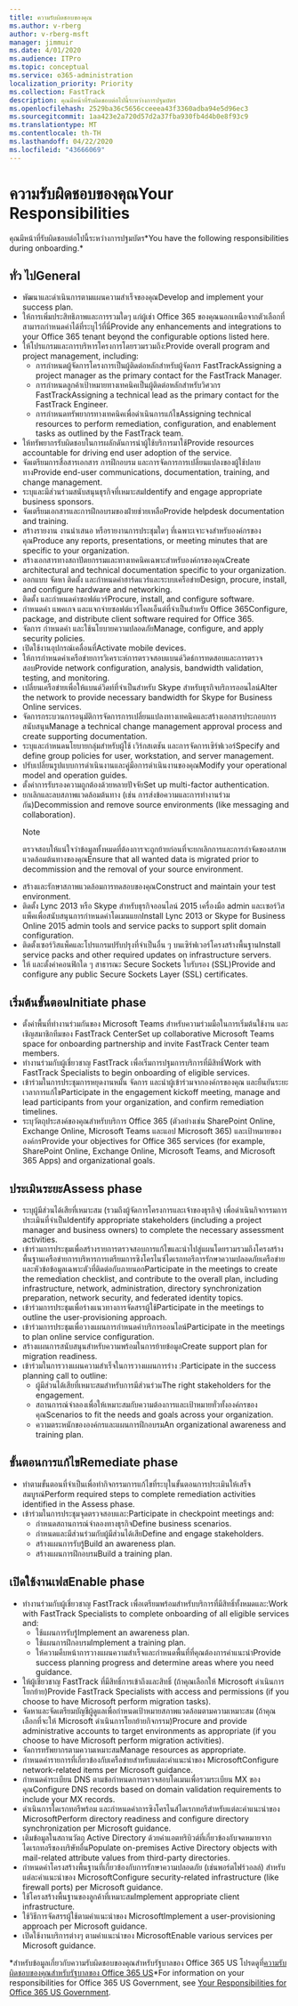 ```yaml
---
title: ความรับผิดชอบของคุณ
ms.author: v-rberg
author: v-rberg-msft
manager: jimmuir
ms.date: 4/01/2020
ms.audience: ITPro
ms.topic: conceptual
ms.service: o365-administration
localization_priority: Priority
ms.collection: FastTrack
description: คุณมีหน้าที่รับผิดชอบต่อไปนี้ระหว่างการปฐมบัตร
ms.openlocfilehash: 2529ba36c5656cceeea43f3360adba94e5d96ec3
ms.sourcegitcommit: 1aa423e2a720d57d2a37fba930fb4d4b0e8f93c9
ms.translationtype: MT
ms.contentlocale: th-TH
ms.lasthandoff: 04/22/2020
ms.locfileid: "43666069"
---
```

# <a name="your-responsibilities"></a><span data-ttu-id="bdeed-103">ความรับผิดชอบของคุณ</span><span class="sxs-lookup"><span data-stu-id="bdeed-103">Your Responsibilities</span></span>

<span data-ttu-id="bdeed-104">คุณมีหน้าที่รับผิดชอบต่อไปนี้ระหว่างการปฐมบัตร\*</span><span class="sxs-lookup"><span data-stu-id="bdeed-104">You have the following responsibilities during onboarding.\*</span></span>
  
## <a name="general"></a><span data-ttu-id="bdeed-105">ทั่ว ไป</span><span class="sxs-lookup"><span data-stu-id="bdeed-105">General</span></span>

- <span data-ttu-id="bdeed-106">พัฒนาและดําเนินการตามแผนความสําเร็จของคุณ</span><span class="sxs-lookup"><span data-stu-id="bdeed-106">Develop and implement your success plan.</span></span>
- <span data-ttu-id="bdeed-107">ให้การเพิ่มประสิทธิภาพและการรวมใดๆ แก่ผู้เช่า Office 365 ของคุณนอกเหนือจากตัวเลือกที่สามารถกําหนดค่าได้ที่ระบุไว้ที่นี่</span><span class="sxs-lookup"><span data-stu-id="bdeed-107">Provide any enhancements and integrations to your Office 365 tenant beyond the configurable options listed here.</span></span>  
- <span data-ttu-id="bdeed-108">ให้โปรแกรมและการบริหารโครงการโดยรวมรวมถึง:</span><span class="sxs-lookup"><span data-stu-id="bdeed-108">Provide overall program and project management, including:</span></span> 
  - <span data-ttu-id="bdeed-109">การกําหนดผู้จัดการโครงการเป็นผู้ติดต่อหลักสําหรับผู้จัดการ FastTrack</span><span class="sxs-lookup"><span data-stu-id="bdeed-109">Assigning a project manager as the primary contact for the FastTrack Manager.</span></span>
  - <span data-ttu-id="bdeed-110">การกําหนดลูกค้าเป้าหมายทางเทคนิคเป็นผู้ติดต่อหลักสําหรับวิศวกร FastTrack</span><span class="sxs-lookup"><span data-stu-id="bdeed-110">Assigning a technical lead as the primary contact for the FastTrack Engineer.</span></span>
  - <span data-ttu-id="bdeed-111">การกําหนดทรัพยากรทางเทคนิคเพื่อดําเนินการแก้ไข</span><span class="sxs-lookup"><span data-stu-id="bdeed-111">Assigning technical resources to perform remediation, configuration, and enablement tasks as outlined by the FastTrack team.</span></span> 
- <span data-ttu-id="bdeed-112">ให้ทรัพยากรรับผิดชอบในการผลักดันการนําผู้ใช้บริการมาใช้</span><span class="sxs-lookup"><span data-stu-id="bdeed-112">Provide resources accountable for driving end user adoption of the service.</span></span> 
- <span data-ttu-id="bdeed-113">จัดเตรียมการสื่อสารเอกสาร การฝึกอบรม และการจัดการการเปลี่ยนแปลงของผู้ใช้ปลายทาง</span><span class="sxs-lookup"><span data-stu-id="bdeed-113">Provide end-user communications, documentation, training, and change management.</span></span>
- <span data-ttu-id="bdeed-114">ระบุและมีส่วนร่วมสนับสนุนธุรกิจที่เหมาะสม</span><span class="sxs-lookup"><span data-stu-id="bdeed-114">Identify and engage appropriate business sponsors.</span></span>  
- <span data-ttu-id="bdeed-115">จัดเตรียมเอกสารและการฝึกอบรมของฝ่ายช่วยเหลือ</span><span class="sxs-lookup"><span data-stu-id="bdeed-115">Provide helpdesk documentation and training.</span></span>  
- <span data-ttu-id="bdeed-116">สร้างรายงาน งานนําเสนอ หรือรายงานการประชุมใดๆ ที่เฉพาะเจาะจงสําหรับองค์กรของคุณ</span><span class="sxs-lookup"><span data-stu-id="bdeed-116">Produce any reports, presentations, or meeting minutes that are specific to your organization.</span></span> 
- <span data-ttu-id="bdeed-117">สร้างเอกสารทางสถาปัตยกรรมและทางเทคนิคเฉพาะสําหรับองค์กรของคุณ</span><span class="sxs-lookup"><span data-stu-id="bdeed-117">Create architectural and technical documentation specific to your organization.</span></span>   
- <span data-ttu-id="bdeed-118">ออกแบบ จัดหา ติดตั้ง และกําหนดค่าฮาร์ดแวร์และระบบเครือข่าย</span><span class="sxs-lookup"><span data-stu-id="bdeed-118">Design, procure, install, and configure hardware and networking.</span></span>   
- <span data-ttu-id="bdeed-119">ติดตั้ง และกําหนดค่าซอฟต์แวร์</span><span class="sxs-lookup"><span data-stu-id="bdeed-119">Procure, install, and configure software.</span></span>  
- <span data-ttu-id="bdeed-120">กําหนดค่า แพคเกจ และแจกจ่ายซอฟต์แวร์ไคลเอ็นต์ที่จําเป็นสําหรับ Office 365</span><span class="sxs-lookup"><span data-stu-id="bdeed-120">Configure, package, and distribute client software required for Office 365.</span></span>  
- <span data-ttu-id="bdeed-121">จัดการ กําหนดค่า และใช้นโยบายความปลอดภัย</span><span class="sxs-lookup"><span data-stu-id="bdeed-121">Manage, configure, and apply security policies.</span></span>
- <span data-ttu-id="bdeed-122">เปิดใช้งานอุปกรณ์เคลื่อนที่</span><span class="sxs-lookup"><span data-stu-id="bdeed-122">Activate mobile devices.</span></span>
- <span data-ttu-id="bdeed-123">ให้การกําหนดค่าเครือข่ายการวิเคราะห์การตรวจสอบแบนด์วิดธ์การทดสอบและการตรวจสอบ</span><span class="sxs-lookup"><span data-stu-id="bdeed-123">Provide network configuration, analysis, bandwidth validation, testing, and monitoring.</span></span> 
- <span data-ttu-id="bdeed-124">เปลี่ยนเครือข่ายเพื่อให้แบนด์วิดท์ที่จําเป็นสําหรับ Skype สําหรับธุรกิจบริการออนไลน์</span><span class="sxs-lookup"><span data-stu-id="bdeed-124">Alter the network to provide necessary bandwidth for Skype for Business Online services.</span></span> 
- <span data-ttu-id="bdeed-125">จัดการกระบวนการอนุมัติการจัดการการเปลี่ยนแปลงทางเทคนิคและสร้างเอกสารประกอบการสนับสนุน</span><span class="sxs-lookup"><span data-stu-id="bdeed-125">Manage a technical change management approval process and create supporting documentation.</span></span>  
- <span data-ttu-id="bdeed-126">ระบุและกําหนดนโยบายกลุ่มสําหรับผู้ใช้ เวิร์กสเตชัน และการจัดการเซิร์ฟเวอร์</span><span class="sxs-lookup"><span data-stu-id="bdeed-126">Specify and define group policies for user, workstation, and server management.</span></span> 
- <span data-ttu-id="bdeed-127">ปรับเปลี่ยนรูปแบบการดําเนินงานและคู่มือการดําเนินงานของคุณ</span><span class="sxs-lookup"><span data-stu-id="bdeed-127">Modify your operational model and operation guides.</span></span> 
- <span data-ttu-id="bdeed-128">ตั้งค่าการรับรองความถูกต้องด้วยหลายปัจจัย</span><span class="sxs-lookup"><span data-stu-id="bdeed-128">Set up multi-factor authentication.</span></span>  
- <span data-ttu-id="bdeed-129">ยกเลิกและลบสภาพแวดล้อมต้นทาง (เช่น การส่งข้อความและการทํางานร่วมกัน)</span><span class="sxs-lookup"><span data-stu-id="bdeed-129">Decommission and remove source environments (like messaging and collaboration).</span></span> 
    > [!NOTE]
    > <span data-ttu-id="bdeed-130">ตรวจสอบให้แน่ใจว่าข้อมูลทั้งหมดที่ต้องการจะถูกย้ายก่อนที่จะยกเลิกการและการกําจัดของสภาพแวดล้อมต้นทางของคุณ</span><span class="sxs-lookup"><span data-stu-id="bdeed-130">Ensure that all wanted data is migrated prior to decommission and the removal of your source environment.</span></span> 
- <span data-ttu-id="bdeed-131">สร้างและรักษาสภาพแวดล้อมการทดสอบของคุณ</span><span class="sxs-lookup"><span data-stu-id="bdeed-131">Construct and maintain your test environment.</span></span>  
- <span data-ttu-id="bdeed-132">ติดตั้ง Lync 2013 หรือ Skype สําหรับธุรกิจออนไลน์ 2015 เครื่องมือ admin และเซอร์วิสแพ็คเพื่อสนับสนุนการกําหนดค่าโดเมนแยก</span><span class="sxs-lookup"><span data-stu-id="bdeed-132">Install Lync 2013 or Skype for Business Online 2015 admin tools and service packs to support split domain configuration.</span></span>
- <span data-ttu-id="bdeed-133">ติดตั้งเซอร์วิสแพ็คและโปรแกรมปรับปรุงที่จําเป็นอื่น ๆ บนเซิร์ฟเวอร์โครงสร้างพื้นฐาน</span><span class="sxs-lookup"><span data-stu-id="bdeed-133">Install service packs and other required updates on infrastructure servers.</span></span> 
- <span data-ttu-id="bdeed-134">ให้ และตั้งค่าคอนฟิกใด ๆ สาธารณะ Secure Sockets ใบรับรอง (SSL)</span><span class="sxs-lookup"><span data-stu-id="bdeed-134">Provide and configure any public Secure Sockets Layer (SSL) certificates.</span></span> 
    
## <a name="initiate-phase"></a><span data-ttu-id="bdeed-135">เริ่มต้นขั้นตอน</span><span class="sxs-lookup"><span data-stu-id="bdeed-135">Initiate phase</span></span>

- <span data-ttu-id="bdeed-136">ตั้งค่าพื้นที่ทํางานร่วมกันของ Microsoft Teams สําหรับความร่วมมือในการเริ่มต้นใช้งาน และเชิญสมาชิกทีมของ FastTrack Center</span><span class="sxs-lookup"><span data-stu-id="bdeed-136">Set up collaborative Microsoft Teams space for onboarding partnership and invite FastTrack Center team members.</span></span>   
- <span data-ttu-id="bdeed-137">ทํางานร่วมกับผู้เชี่ยวชาญ FastTrack เพื่อเริ่มการปฐมการบริการที่มีสิทธิ์</span><span class="sxs-lookup"><span data-stu-id="bdeed-137">Work with FastTrack Specialists to begin onboarding of eligible services.</span></span>    
- <span data-ttu-id="bdeed-138">เข้าร่วมในการประชุมการหยุดงานหมั้น จัดการ และนําผู้เข้าร่วมจากองค์กรของคุณ และยืนยันระยะเวลาการแก้ไข</span><span class="sxs-lookup"><span data-stu-id="bdeed-138">Participate in the engagement kickoff meeting, manage and lead participants from your organization, and confirm remediation timelines.</span></span>   
- <span data-ttu-id="bdeed-139">ระบุวัตถุประสงค์ของคุณสําหรับบริการ Office 365 (ตัวอย่างเช่น SharePoint Online, Exchange Online, Microsoft Teams และแอป Microsoft 365) และเป้าหมายขององค์กร</span><span class="sxs-lookup"><span data-stu-id="bdeed-139">Provide your objectives for Office 365 services (for example, SharePoint Online, Exchange Online, Microsoft Teams, and Microsoft 365 Apps) and organizational goals.</span></span>
    
## <a name="assess-phase"></a><span data-ttu-id="bdeed-140">ประเมินระยะ</span><span class="sxs-lookup"><span data-stu-id="bdeed-140">Assess phase</span></span>

- <span data-ttu-id="bdeed-141">ระบุผู้มีส่วนได้เสียที่เหมาะสม (รวมถึงผู้จัดการโครงการและเจ้าของธุรกิจ) เพื่อดําเนินกิจกรรมการประเมินที่จําเป็น</span><span class="sxs-lookup"><span data-stu-id="bdeed-141">Identify appropriate stakeholders (including a project manager and business owners) to complete the necessary assessment activities.</span></span>    
- <span data-ttu-id="bdeed-142">เข้าร่วมการประชุมเพื่อสร้างรายการตรวจสอบการแก้ไขและนําไปสู่แผนโดยรวมรวมถึงโครงสร้างพื้นฐานเครือข่ายการบริหารการเตรียมการซิงโครไนซ์ไดเรกทอรีการรักษาความปลอดภัยเครือข่ายและหัวข้อข้อมูลเฉพาะตัวที่ติดต่อกับภายนอก</span><span class="sxs-lookup"><span data-stu-id="bdeed-142">Participate in the meetings to create the remediation checklist, and contribute to the overall plan, including infrastructure, network, administration, directory synchronization preparation, network security, and federated identity topics.</span></span>   
- <span data-ttu-id="bdeed-143">เข้าร่วมการประชุมเพื่อร่างแนวทางการจัดสรรผู้ใช้</span><span class="sxs-lookup"><span data-stu-id="bdeed-143">Participate in the meetings to outline the user-provisioning approach.</span></span>  
- <span data-ttu-id="bdeed-144">เข้าร่วมการประชุมเพื่อวางแผนการกําหนดค่าบริการออนไลน์</span><span class="sxs-lookup"><span data-stu-id="bdeed-144">Participate in the meetings to plan online service configuration.</span></span>    
- <span data-ttu-id="bdeed-145">สร้างแผนการสนับสนุนสําหรับความพร้อมในการย้ายข้อมูล</span><span class="sxs-lookup"><span data-stu-id="bdeed-145">Create support plan for migration readiness.</span></span> 
- <span data-ttu-id="bdeed-146">เข้าร่วมในการวางแผนความสําเร็จในการวางแผนการร่าง :</span><span class="sxs-lookup"><span data-stu-id="bdeed-146">Participate in the success planning call to outline:</span></span>   
  - <span data-ttu-id="bdeed-147">ผู้มีส่วนได้เสียที่เหมาะสมสําหรับการมีส่วนร่วม</span><span class="sxs-lookup"><span data-stu-id="bdeed-147">The right stakeholders for the engagement.</span></span>  
  - <span data-ttu-id="bdeed-148">สถานการณ์จําลองเพื่อให้เหมาะสมกับความต้องการและเป้าหมายทั่วทั้งองค์กรของคุณ</span><span class="sxs-lookup"><span data-stu-id="bdeed-148">Scenarios to fit the needs and goals across your organization.</span></span>
  - <span data-ttu-id="bdeed-149">ความตระหนักขององค์กรและแผนการฝึกอบรม</span><span class="sxs-lookup"><span data-stu-id="bdeed-149">An organizational awareness and training plan.</span></span>
    
## <a name="remediate-phase"></a><span data-ttu-id="bdeed-150">ขั้นตอนการแก้ไข</span><span class="sxs-lookup"><span data-stu-id="bdeed-150">Remediate phase</span></span>

- <span data-ttu-id="bdeed-151">ทําตามขั้นตอนที่จําเป็นเพื่อทํากิจกรรมการแก้ไขที่ระบุในขั้นตอนการประเมินให้เสร็จสมบูรณ์</span><span class="sxs-lookup"><span data-stu-id="bdeed-151">Perform required steps to complete remediation activities identified in the Assess phase.</span></span> 
- <span data-ttu-id="bdeed-152">เข้าร่วมในการประชุมจุดตรวจสอบและ:</span><span class="sxs-lookup"><span data-stu-id="bdeed-152">Participate in checkpoint meetings and:</span></span> 
  - <span data-ttu-id="bdeed-153">กําหนดสถานการณ์จําลองทางธุรกิจ</span><span class="sxs-lookup"><span data-stu-id="bdeed-153">Define business scenarios.</span></span>   
  - <span data-ttu-id="bdeed-154">กําหนดและมีส่วนร่วมกับผู้มีส่วนได้เสีย</span><span class="sxs-lookup"><span data-stu-id="bdeed-154">Define and engage stakeholders.</span></span>
  - <span data-ttu-id="bdeed-155">สร้างแผนการรับรู้</span><span class="sxs-lookup"><span data-stu-id="bdeed-155">Build an awareness plan.</span></span> 
  - <span data-ttu-id="bdeed-156">สร้างแผนการฝึกอบรม</span><span class="sxs-lookup"><span data-stu-id="bdeed-156">Build a training plan.</span></span>
    
## <a name="enable-phase"></a><span data-ttu-id="bdeed-157">เปิดใช้งานเฟส</span><span class="sxs-lookup"><span data-stu-id="bdeed-157">Enable phase</span></span>

- <span data-ttu-id="bdeed-158">ทํางานร่วมกับผู้เชี่ยวชาญ FastTrack เพื่อเตรียมพร้อมสําหรับบริการที่มีสิทธิ์ทั้งหมดและ:</span><span class="sxs-lookup"><span data-stu-id="bdeed-158">Work with FastTrack Specialists to complete onboarding of all eligible services and:</span></span>  
  - <span data-ttu-id="bdeed-159">ใช้แผนการรับรู้</span><span class="sxs-lookup"><span data-stu-id="bdeed-159">Implement an awareness plan.</span></span>  
  - <span data-ttu-id="bdeed-160">ใช้แผนการฝึกอบรม</span><span class="sxs-lookup"><span data-stu-id="bdeed-160">Implement a training plan.</span></span> 
  - <span data-ttu-id="bdeed-161">ให้ความคืบหน้าการวางแผนความสําเร็จและกําหนดพื้นที่ที่คุณต้องการคําแนะนํา</span><span class="sxs-lookup"><span data-stu-id="bdeed-161">Provide success planning progress and determine areas where you need guidance.</span></span>
- <span data-ttu-id="bdeed-162">ให้ผู้เชี่ยวชาญ FastTrack ที่มีสิทธิ์การเข้าถึงและสิทธิ์ (ถ้าคุณเลือกให้ Microsoft ดําเนินการโยกย้าย)</span><span class="sxs-lookup"><span data-stu-id="bdeed-162">Provide FastTrack Specialists with access and permissions (if you choose to have Microsoft perform migration tasks).</span></span>  
- <span data-ttu-id="bdeed-163">จัดหาและจัดเตรียมบัญชีผู้ดูแลเพื่อกําหนดเป้าหมายสภาพแวดล้อมตามความเหมาะสม (ถ้าคุณเลือกที่จะให้ Microsoft ดําเนินการโยกย้ายกิจกรรม)</span><span class="sxs-lookup"><span data-stu-id="bdeed-163">Procure and provide administrative accounts to target environments as appropriate (if you choose to have Microsoft perform migration activities).</span></span>   
- <span data-ttu-id="bdeed-164">จัดการทรัพยากรตามความเหมาะสม</span><span class="sxs-lookup"><span data-stu-id="bdeed-164">Manage resources as appropriate.</span></span>   
- <span data-ttu-id="bdeed-165">กําหนดค่ารายการที่เกี่ยวข้องกับเครือข่ายสําหรับแต่ละคําแนะนําของ Microsoft</span><span class="sxs-lookup"><span data-stu-id="bdeed-165">Configure network-related items per Microsoft guidance.</span></span>  
- <span data-ttu-id="bdeed-166">กําหนดค่าระเบียน DNS ตามข้อกําหนดการตรวจสอบโดเมนเพื่อรวมระเบียน MX ของคุณ</span><span class="sxs-lookup"><span data-stu-id="bdeed-166">Configure DNS records based on domain validation requirements to include your MX records.</span></span>   
- <span data-ttu-id="bdeed-167">ดําเนินการไดเรกทอรีพร้อม และกําหนดค่าการซิงโครไนส์ไดเรกทอรีสําหรับแต่ละคําแนะนําของ Microsoft</span><span class="sxs-lookup"><span data-stu-id="bdeed-167">Perform directory readiness and configure directory synchronization per Microsoft guidance.</span></span>
- <span data-ttu-id="bdeed-168">เติมข้อมูลในสถานวัตถุ Active Directory ด้วยค่าแอตทริบิวต์ที่เกี่ยวข้องกับจดหมายจากไดเรกทอรีของบริษัทอื่น</span><span class="sxs-lookup"><span data-stu-id="bdeed-168">Populate on-premises Active Directory objects with mail-related attribute values from third-party directories.</span></span>   
- <span data-ttu-id="bdeed-169">กําหนดค่าโครงสร้างพื้นฐานที่เกี่ยวข้องกับการรักษาความปลอดภัย (เช่นพอร์ตไฟร์วอลล์) สําหรับแต่ละคําแนะนําของ Microsoft</span><span class="sxs-lookup"><span data-stu-id="bdeed-169">Configure security-related infrastructure (like firewall ports) per Microsoft guidance.</span></span>
- <span data-ttu-id="bdeed-170">ใช้โครงสร้างพื้นฐานของลูกค้าที่เหมาะสม</span><span class="sxs-lookup"><span data-stu-id="bdeed-170">Implement appropriate client infrastructure.</span></span>  
- <span data-ttu-id="bdeed-171">ใช้วิธีการจัดสรรผู้ใช้ตามคําแนะนําของ Microsoft</span><span class="sxs-lookup"><span data-stu-id="bdeed-171">Implement a user-provisioning approach per Microsoft guidance.</span></span>  
- <span data-ttu-id="bdeed-172">เปิดใช้งานบริการต่างๆ ตามคําแนะนําของ Microsoft</span><span class="sxs-lookup"><span data-stu-id="bdeed-172">Enable various services per Microsoft guidance.</span></span>  
    
<span data-ttu-id="bdeed-173">\*สําหรับข้อมูลเกี่ยวกับความรับผิดชอบของคุณสําหรับรัฐบาลของ Office 365 US โปรดดูที่[ความรับผิดชอบของคุณสําหรับรัฐบาลของ Office 365 US](US-Gov-appendix-your-responsibilities.md)</span><span class="sxs-lookup"><span data-stu-id="bdeed-173">\*For information on your responsibilities for Office 365 US Government, see [Your Responsibilities for Office 365 US Government](US-Gov-appendix-your-responsibilities.md).</span></span>
  